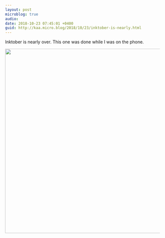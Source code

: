 ```yaml
---
layout: post
microblog: true
audio: 
date: 2018-10-23 07:45:01 +0400
guid: http://kaa.micro.blog/2018/10/23/inktober-is-nearly.html
---
```

Inktober is nearly over. This one was done while I was on the phone.

<img src="http://www.kaa.bz/uploads/2018/8f40d272ed.jpg" width="600" height="600" />
